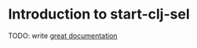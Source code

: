 # Introduction to start-clj-sel

TODO: write [great documentation](http://jacobian.org/writing/what-to-write/)
